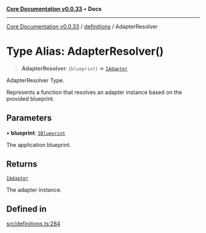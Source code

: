 [**Core Documentation v0.0.33**](../../README.md) • **Docs**

***

[Core Documentation v0.0.33](../../modules.md) / [definitions](../README.md) / AdapterResolver

# Type Alias: AdapterResolver()

> **AdapterResolver**: (`blueprint`) => [`IAdapter`](../interfaces/IAdapter.md)

AdapterResolver Type.

Represents a function that resolves an adapter instance based on the provided blueprint.

## Parameters

• **blueprint**: [`IBlueprint`](IBlueprint.md)

The application blueprint.

## Returns

[`IAdapter`](../interfaces/IAdapter.md)

The adapter instance.

## Defined in

[src/definitions.ts:284](https://github.com/stonemjs/core/blob/08021ed6e90932028c37aa9d72d99b714efcda42/src/definitions.ts#L284)
